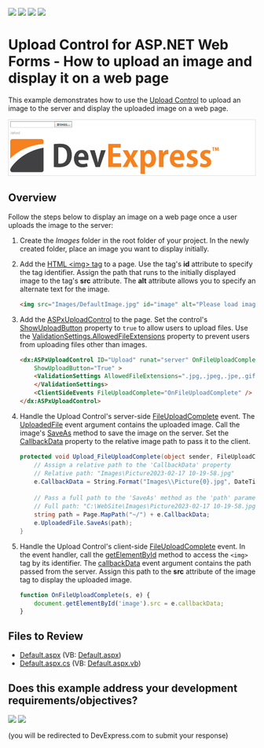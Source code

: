 <!-- default badges list -->
![](https://img.shields.io/endpoint?url=https://codecentral.devexpress.com/api/v1/VersionRange/128565528/13.2.8%2B)
[![](https://img.shields.io/badge/Open_in_DevExpress_Support_Center-FF7200?style=flat-square&logo=DevExpress&logoColor=white)](https://supportcenter.devexpress.com/ticket/details/E5197)
[![](https://img.shields.io/badge/📖_How_to_use_DevExpress_Examples-e9f6fc?style=flat-square)](https://docs.devexpress.com/GeneralInformation/403183)
[![](https://img.shields.io/badge/💬_Leave_Feedback-feecdd?style=flat-square)](#does-this-example-address-your-development-requirementsobjectives)
<!-- default badges end -->
# Upload Control for ASP.NET Web Forms - How to upload an image and display it on a web page

This example demonstrates how to use the [Upload Control](https://docs.devexpress.com/AspNet/8298/components/file-management/file-upload) to upload an image to the server and display the uploaded image on a web page.

![Upload and Display an Image](upload-image.png)

## Overview

Follow the steps below to display an image on a web page once a user uploads the image to the server:

1. Create the *Images* folder in the root folder of your project. In the newly created folder, place an image you want to display initially.

2. Add the [HTML \<img\> tag](https://www.w3schools.com/tags/tag_img.asp) to a page. Use the tag's **id** attribute to specify the tag identifier. Assign the path that runs to the initially displayed image to the tag's **src** attribute. The **alt** attribute allows you to specify an alternate text for the image.

    ```aspx
    <img src="Images/DefaultImage.jpg" id="image" alt="Please load image" />
    ```

3. Add the [ASPxUploadControl](https://docs.devexpress.com/AspNet/DevExpress.Web.ASPxUploadControl?p=netframework) to the page. Set the control's [ShowUploadButton](https://docs.devexpress.com/AspNet/DevExpress.Web.ASPxUploadControl.ShowUploadButton?p=netframework) property to `true` to allow users to upload files. Use the [ValidationSettings.AllowedFileExtensions](https://docs.devexpress.com/AspNet/DevExpress.Web.UploadControlValidationSettings.AllowedFileExtensions?p=netframework) property to prevent users from uploading files other than images.

    ```aspx
    <dx:ASPxUploadControl ID="Upload" runat="server" OnFileUploadComplete="Upload_FileUploadComplete" 
        ShowUploadButton="True" >
        <ValidationSettings AllowedFileExtensions=".jpg,.jpeg,.jpe,.gif">
        </ValidationSettings>
        <ClientSideEvents FileUploadComplete="OnFileUploadComplete" />
    </dx:ASPxUploadControl>
    ```

4. Handle the Upload Control's server-side [FileUploadComplete](https://docs.devexpress.com/AspNet/DevExpress.Web.ASPxUploadControl.FileUploadComplete?p=netframework) event. The [UploadedFile](https://docs.devexpress.com/AspNet/DevExpress.Web.FileUploadCompleteEventArgs.UploadedFile?p=netframework) event argument contains the uploaded image. Call the image's [SaveAs](https://docs.devexpress.com/AspNet/DevExpress.Web.UploadedFile.SaveAs(System.String)) method to save the image on the server. Set the [CallbackData](https://docs.devexpress.com/AspNet/DevExpress.Web.FileUploadCompleteEventArgs.CallbackData) property to the relative image path to pass it to the client.

    ```csharp
    protected void Upload_FileUploadComplete(object sender, FileUploadCompleteEventArgs e) {
        // Assign a relative path to the 'CallbackData' property
        // Relative path: "Images\Picture2023-02-17 10-19-58.jpg"
        e.CallbackData = String.Format("Images\\Picture{0}.jpg", DateTime.Now.ToString("yyyy-MM-dd hh-mm-ss"));
        
        // Pass a full path to the 'SaveAs' method as the 'path' parameter
        // Full path: "C:\WebSite\Images\Picture2023-02-17 10-19-58.jpg"
        string path = Page.MapPath("~/") + e.CallbackData;
        e.UploadedFile.SaveAs(path);
    }
    ```

5. Handle the Upload Control's client-side [FileUploadComplete](https://docs.devexpress.com/AspNet/js-ASPxClientUploadControl.FileUploadComplete?p=netframework) event. In the event handler, call the [getElementById](https://developer.mozilla.org/en-US/docs/web/api/document/getelementbyid) method to access the `<img>` tag by its identifier. The [callbackData](https://docs.devexpress.com/AspNet/js-ASPxClientUploadControlFileUploadCompleteEventArgs.callbackData) event argument contains the path passed from the server. Assign this path to the **src** attribute of the image tag to display the uploaded image.

    ```js
    function OnFileUploadComplete(s, e) {
        document.getElementById('image').src = e.callbackData;
    }
    ```

## Files to Review

* [Default.aspx](./CS/WebSite/Default.aspx) (VB: [Default.aspx](./VB/WebSite/Default.aspx))
* [Default.aspx.cs](./CS/WebSite/Default.aspx.cs) (VB: [Default.aspx.vb](./VB/WebSite/Default.aspx.vb))
<!-- feedback -->
## Does this example address your development requirements/objectives?

[<img src="https://www.devexpress.com/support/examples/i/yes-button.svg"/>](https://www.devexpress.com/support/examples/survey.xml?utm_source=github&utm_campaign=asp-net-web-forms-upload-control-display-uploaded-image&~~~was_helpful=yes) [<img src="https://www.devexpress.com/support/examples/i/no-button.svg"/>](https://www.devexpress.com/support/examples/survey.xml?utm_source=github&utm_campaign=asp-net-web-forms-upload-control-display-uploaded-image&~~~was_helpful=no)

(you will be redirected to DevExpress.com to submit your response)
<!-- feedback end -->
